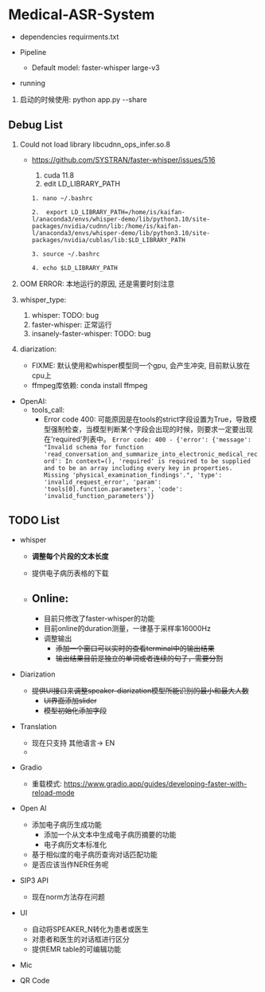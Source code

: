 # Medical-ASR-System

- dependencies
  requirments.txt
- Pipeline

  - Default model: faster-whisper large-v3
- running

1. 启动的时候使用: python app.py --share

## Debug List

1. Could not load library libcudnn_ops_infer.so.8

   - https://github.com/SYSTRAN/faster-whisper/issues/516

     1. cuda 11.8
     2. edit LD_LIBRARY_PATH

     ```
     1. nano ~/.bashrc

     2.  export LD_LIBRARY_PATH=/home/is/kaifan-l/anaconda3/envs/whisper-demo/lib/python3.10/site-packages/nvidia/cudnn/lib:/home/is/kaifan-l/anaconda3/envs/whisper-demo/lib/python3.10/site-packages/nvidia/cublas/lib:$LD_LIBRARY_PATH

     3. source ~/.bashrc

     4. echo $LD_LIBRARY_PATH

     ```
2. OOM ERROR: 本地运行的原因, 还是需要时刻注意
3. whisper_type:

   1. whisper: TODO: bug
   2. faster-whisper: 正常运行
   3. insanely-faster-whisper: TODO: bug
4. diarization:

   - FIXME:  默认使用和whisper模型同一个gpu, 会产生冲突, 目前默认放在cpu上
   - ffmpeg库依赖: conda install ffmpeg

- OpenAI:
  - tools_call:
    - Error code 400: 可能原因是在tools的strict字段设置为True，导致模型强制检查，当模型判断某个字段会出现的时候，则要求一定要出现在'required'列表中。
      `Error code: 400 - {'error': {'message': "Invalid schema for function 'read_conversation_and_summarize_into_electronic_medical_record': In context=(), 'required' is required to be supplied and to be an array including every key in properties. Missing 'physical_examination_findings'.", 'type': 'invalid_request_error', 'param': 'tools[0].function.parameters', 'code': 'invalid_function_parameters'}}`

## TODO List

- whisper

  - **调整每个片段的文本长度**
  - 提供电子病历表格的下载
  - Online:
    -------

    - 目前只修改了faster-whisper的功能
    - 目前online的duration测量，一律基于采样率16000Hz
    - 调整输出
      - ~~添加一个窗口可以实时的查看terminal中的输出结果~~
      - ~~输出结果目前是独立的单词或者连续的句子，需要分割~~
      
- Diarization

  - ~~提供UI接口来调整speaker-diarization模型所能识别的最小和最大人数~~
    - ~~UI界面添加slider~~
    - ~~模型初始化添加字段~~

- Translation

  - 现在只支持 其他语言-> EN
  - 

- Gradio

  - 重载模式: https://www.gradio.app/guides/developing-faster-with-reload-mode

- Open AI

  - 添加电子病历生成功能
    - 添加一个从文本中生成电子病历摘要的功能
    - 电子病历文本标准化
  - 基于相似度的电子病历查询对话匹配功能
  - 是否应该当作NER任务呢

- SIP3 API

  - 现在norm方法存在问题

- UI

  - 自动将SPEAKER_N转化为患者或医生
  - 对患者和医生的对话框进行区分
  - 提供EMR table的可编辑功能

- Mic

- QR Code
